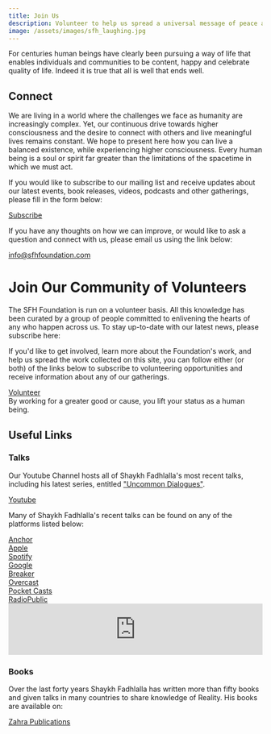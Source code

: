 ```yaml
---
title: Join Us
description: Volunteer to help us spread a universal message of peace and goodwill.
image: /assets/images/sfh_laughing.jpg
---
```


<div class="callout">
For centuries human beings have clearly been pursuing a way of life that enables individuals and communities to be content, happy and celebrate quality of life. Indeed it is true that all is well that ends well.
</div>

## Connect

We are living in a world where the challenges we face as humanity are increasingly complex. Yet, our continuous drive towards higher consciousness and the desire to connect with others and live meaningful lives remains constant. We hope to present here how you can live a balanced existence, while experiencing higher consciousness. Every human being is a soul or spirit far greater than the limitations of the spacetime in which we must act.

If you would like to subscribe to our mailing list and receive updates about our latest events, book releases, videos, podcasts and other gatherings, please fill in the form below:

<div markdown="3" class="purchase-link">

<a href="https://connect.sfhfoundation.com/bf.php?fid=1177" target="_blank">Subscribe</a>

</div>

If you have any thoughts on how we can improve, or would like to ask a question and connect with us, please email us using the link below:

<div markdown="3" class="purchase-link">

<a href="mailto:info@sfhfoundation.com?subject=SFH%20Foundation%20Website%20Contact">info@sfhfoundation.com</a>

</div>

# Join Our Community of Volunteers

The SFH Foundation is run on a volunteer basis. All this knowledge has been curated by a group of people committed to enlivening the hearts of any who happen across us. To stay up-to-date with our latest news, please subscribe here:

If you'd like to get involved, learn more about the Foundation's work, and help us spread the work collected on this site, you can follow either (or both) of the links below to subscribe to volunteering opportunities and receive information about any of our gatherings.

<div markdown="3" class="purchase-link">
<a href="https://secure.majesticinteractive.co.za/agency3/bf.php?fid=1172" target="_blank">Volunteer</a>
</div>

<div class="callout">
By working for a greater good or cause, you lift your status as a human being.
</div>

## Useful Links

### Talks

Our Youtube Channel hosts all of Shaykh Fadhlalla's most recent talks, including his latest series, entitled ["Uncommon Dialogues"](/videos/uncommon-dialogues).

<div markdown="3" class="purchase-link">

<a href="https://www.youtube.com/channel/UCHiMY_Scws1sB_bn84G-YXg" target="_blank">Youtube</a>

</div>

Many of Shaykh Fadhlalla's recent talks can be found on any of the platforms listed below:

<div markdown="1" class="card article sidebar center">

<div markdown="3" class="audio-link">
<a href="https://anchor.fm/shaykh-fadhlalla-haeri-foundation/" target="_blank" rel="noopener noreferrer">Anchor</a>
</div>

<div markdown="3" class="audio-link">
<a href="https://podcasts.apple.com/us/podcast/shaykh-fadhlalla-haeri-foundation/id1454931525" target="_blank" rel="noopener noreferrer">Apple</a>
</div>

<div markdown="3" class="audio-link">
<a href="https://open.spotify.com/show/2BEc8M3oNLH12KyWYFDT9N" target="_blank" rel="noopener noreferrer">Spotify</a> 
</div>

<div markdown="3" class="audio-link">
<a href="https://podcasts.google.com/?feed=aHR0cHM6Ly9hbmNob3IuZm0vcy85ODQ1YTQwL3BvZGNhc3QvcnNz" target="_blank" rel="noopener noreferrer">Google</a>
</div>

<div markdown="3" class="audio-link">
<a href="https://www.breaker.audio/shaykh-fadhlalla-haeri-foundation" target="_blank" rel="noopener noreferrer">Breaker</a>
</div>

<div markdown="3" class="audio-link">
<a href="https://overcast.fm/itunes1454931525/shaykh-fadhlalla-haeri-foundation" target="_blank" rel="noopener noreferrer">Overcast</a>
</div>

<div markdown="3" class="audio-link">
<a href="https://pca.st/n80x" target="_blank" rel="noopener noreferrer">Pocket Casts</a>
</div>

<div markdown="3" class="audio-link">
<a href="https://radiopublic.com/shaykh-fadhlalla-haeri-foundation-6pw4ma" target="_blank" rel="noopener noreferrer">RadioPublic</a>
</div>

</div>

<iframe src="https://anchor.fm/shaykh-fadhlalla-haeri-foundation/embed/episodes/The-Perpetual-Now-by-Shaykh-Fadhlalla-Haeri-e3vl3a/a-aej6da" height="102px" width="100%" frameborder="0" scrolling="no"></iframe>

### Books

Over the last forty years Shaykh Fadhlalla has written more than fifty books and given talks in many countries to share knowledge of Reality. His books are available on:

<div markdown="3" class="purchase-link">

<a href="https://zahrapublications.pub/" target="_blank">Zahra Publications</a>

</div>